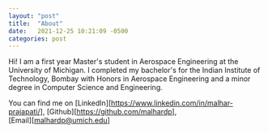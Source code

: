 ```yaml
---
layout: "post"
title:  "About"
date:   2021-12-25 10:21:09 -0500
categories: post
---
```

Hi! I am a first year Master's student in Aerospace Engineering at the University of Michigan. I completed my bachelor's for the Indian Institute of Technology, Bombay with Honors in Aerospace Engineering and a minor degree in Computer Science and Engineering. 

You can find me on 
[LinkedIn][https://www.linkedin.com/in/malhar-prajapati/], 
[Github][https://github.com/malhardp],  
[Email][malhardp@umich.edu]

[jekyll-docs]: https://jekyllrb.com/docs/home
[jekyll-gh]:   https://github.com/jekyll/jekyll
[jekyll-talk]: https://talk.jekyllrb.com/
